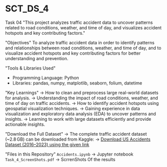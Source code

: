 # SCT_DS_4
Task 04 "This project analyzes traffic accident data to uncover patterns related to road conditions, weather, and time of day, and visualizes accident hotspots and key contributing factors."

"Objectives"
To analyze traffic accident data in order to identify patterns and relationships between road conditions, weather, and time of day, and to visualize accident hotspots and key contributing factors for better understanding and prevention.

"Tools & Libraries Used"
- Programming Language: Python  
- Libraries: pandas, numpy, matplotlib, seaborn, folium, datetime

"Key Learnings"
-> How to clean and preprocess large real-world datasets for analysis.
-> Understanding the impact of road conditions, weather, and time of day on traffic accidents.
-> How to identify accident hotspots using geospatial visualization techniques.
-> Gaining experience in data visualization and exploratory data analysis (EDA) to uncover patterns and insights.
-> Learning to work with large datasets efficiently and provide actionable insights.

"Download the Full Dataset"
-> The complete traffic accident dataset (~2.8 GB) can be downloaded from Kaggle:
-> [Download US Accidents Dataset (2016–2023) using the given link](https://www.kaggle.com/datasets/sobhanmoosavi/us-accidents)

"Files in this Repository"
`Accidents.ipynb` -> Jupyter notebook 
`Task_4_ScreenShots.pdf` -> ScrrenShots Of the results
